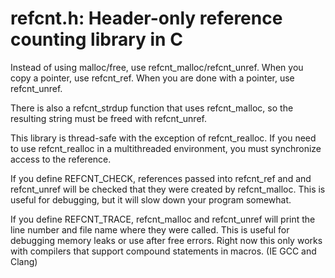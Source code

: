 # refcnt.h: Header-only reference counting library in C


Instead of using malloc/free, use refcnt_malloc/refcnt_unref. When you copy
a pointer, use refcnt_ref. When you are done with a pointer, use
refcnt_unref.

There is also a refcnt_strdup function that uses refcnt_malloc, so the
resulting string must be freed with refcnt_unref.

This library is thread-safe with the exception of refcnt_realloc. If you
need to use refcnt_realloc in a multithreaded environment, you must
synchronize access to the reference.

If you define REFCNT_CHECK, references passed into refcnt_ref and and
refcnt_unref will be checked that they were created by refcnt_malloc. This is
useful for debugging, but it will slow down your program somewhat.

If you define REFCNT_TRACE, refcnt_malloc and refcnt_unref will print
the line number and file name where they were called. This is useful for
debugging memory leaks or use after free errors. Right now this only works
with compilers that support compound statements in macros. (IE GCC and Clang)

